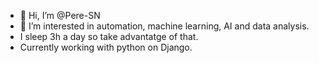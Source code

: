 - 👋 Hi, I’m @Pere-SN
- 👀 I’m interested in automation, machine learning, AI and data analysis.
- I sleep 3h a day so take advantatge of that.
- Currently working with python on Django.


